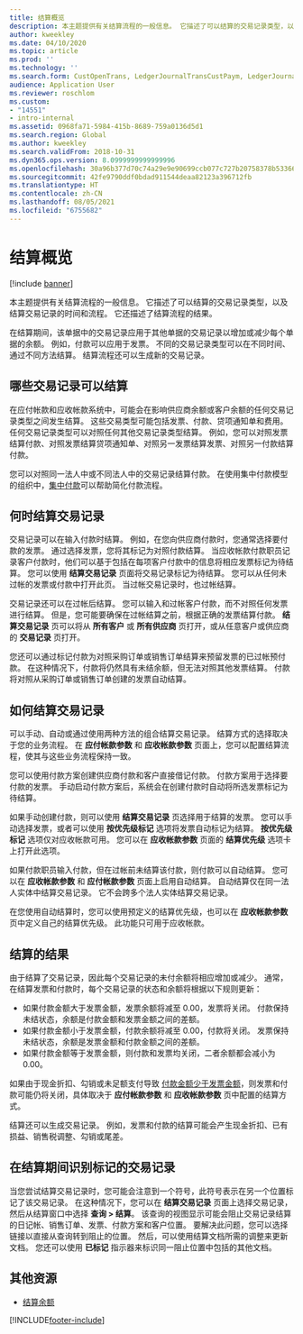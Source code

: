 ```yaml
---
title: 结算概览
description: 本主题提供有关结算流程的一般信息。 它描述了可以结算的交易记录类型，以及结算交易记录的时间和流程。 它还描述了结算流程的结果。
author: kweekley
ms.date: 04/10/2020
ms.topic: article
ms.prod: ''
ms.technology: ''
ms.search.form: CustOpenTrans, LedgerJournalTransCustPaym, LedgerJournalTransVendPaym, VendOpenTrans
audience: Application User
ms.reviewer: roschlom
ms.custom:
- "14551"
- intro-internal
ms.assetid: 0968fa71-5984-415b-8689-759a0136d5d1
ms.search.region: Global
ms.author: kweekley
ms.search.validFrom: 2018-10-31
ms.dyn365.ops.version: 8.0999999999999996
ms.openlocfilehash: 30a96b377d70c74a29e9e90699ccb077c727b20758378b5336660c6c056c6022
ms.sourcegitcommit: 42fe9790ddf0bdad911544deaa82123a396712fb
ms.translationtype: HT
ms.contentlocale: zh-CN
ms.lasthandoff: 08/05/2021
ms.locfileid: "6755682"
---
```

# <a name="settlement-overview"></a>结算概览

[!include [banner](../includes/banner.md)]

本主题提供有关结算流程的一般信息。 它描述了可以结算的交易记录类型，以及结算交易记录的时间和流程。 它还描述了结算流程的结果。

在结算期间，该单据中的交易记录应用于其他单据的交易记录以增加或减少每个单据的余额。 例如，付款可以应用于发票。 不同的交易记录类型可以在不同时间、通过不同方法结算。 结算流程还可以生成新的交易记录。

## <a name="what-transactions-can-be-settled"></a>哪些交易记录可以结算

在应付帐款和应收帐款系统中，可能会在影响供应商余额或客户余额的任何交易记录类型之间发生结算。 这些交易类型可能包括发票、付款、贷项通知单和费用。 任何交易记录类型可以对照任何其他交易记录类型结算。 例如，您可以对照发票结算付款、对照发票结算贷项通知单、对照另一发票结算发票、对照另一付款结算付款。

您可以对照同一法人中或不同法人中的交易记录结算付款。 在使用集中付款模型的组织中，[集中付款](set-up-centralized-payments.md)可以帮助简化付款流程。

## <a name="when-to-settle-transactions"></a>何时结算交易记录

交易记录可以在输入付款时结算。 例如，在您向供应商付款时，您通常选择要付款的发票。 通过选择发票，您将其标记为对照付款结算。 当应收帐款付款职员记录客户付款时，他们可以基于包括在每项客户付款中的信息将相应发票标记为待结算。 您可以使用 **结算交易记录** 页面将交易记录标记为待结算。 您可以从任何未过帐的发票或付款中打开此页。 当过帐交易记录时，也过帐结算。 

交易记录还可以在过帐后结算。 您可以输入和过帐客户付款，而不对照任何发票进行结算。 但是，您可能要确保在过帐结算之前，根据正确的发票结算付款。 **结算交易记录** 页可以将从 **所有客户** 或 **所有供应商** 页打开，或从任意客户或供应商的 **交易记录** 页打开。

您还可以通过标记付款为对照采购订单或销售订单结算来预留发票的已过帐预付款。 在这种情况下，付款将仍然具有未结余额，但无法对照其他发票结算。 付款将对照从采购订单或销售订单创建的发票自动结算。

## <a name="how-to-settle-transactions"></a>如何结算交易记录

可以手动、自动或通过使用两种方法的组合结算交易记录。 结算方式的选择取决于您的业务流程。 在 **应付帐款参数** 和 **应收帐款参数** 页面上，您可以配置结算流程，使其与这些业务流程保持一致。

您可以使用付款方案创建供应商付款和客户直接借记付款。 付款方案用于选择要付款的发票。 手动启动付款方案后，系统会在创建付款时自动将所选发票标记为待结算。

如果手动创建付款，则可以使用 **结算交易记录** 页选择用于结算的发票。 您可以手动选择发票，或者可以使用 **按优先级标记** 选项将发票自动标记为结算。 **按优先级标记** 选项仅对应收帐款可用。 您可以在 **应收帐款参数** 页面的 **结算优先级** 选项卡上打开此选项。

如果付款职员输入付款，但在过帐前未结算该付款，则付款可以自动结算。 您可以在 **应收帐款参数** 和 **应付帐款参数** 页面上启用自动结算。 自动结算仅在同一法人实体中结算交易记录。 它不会跨多个法人实体结算交易记录。

在您使用自动结算时，您可以使用预定义的结算优先级，也可以在 **应收帐款参数** 页中定义自己的结算优先级。 此功能只可用于应收帐款。

## <a name="results-of-settlement"></a>结算的结果

由于结算了交易记录，因此每个交易记录的未付余额将相应增加或减少。 通常，在结算发票和付款时，每个交易记录的状态和余额将根据以下规则更新：

- 如果付款金额大于发票金额，发票余额将减至 0.00，发票将关闭。 付款保持未结状态，余额是付款金额和发票金额之间的差额。
- 如果付款金额小于发票金额，付款余额将减至 0.00，付款将关闭。 发票保持未结状态，余额是发票金额和付款金额之间的差额。
- 如果付款金额等于发票金额，则付款和发票均关闭，二者余额都会减小为 0.00。

如果由于现金折扣、勾销或未足额支付导致 [付款金额少于发票金额](../accounts-payable/vendor-payments-partial-amount.md)，则发票和付款可能仍将关闭，具体取决于 **应付帐款参数** 和 **应收帐款参数** 页中配置的结算方式。

结算还可以生成交易记录。 例如，发票和付款的结算可能会产生现金折扣、已有损益、销售税调整、勾销或尾差。

## <a name="identifying-marked-transactions-during-settlement"></a>在结算期间识别标记的交易记录

当您尝试结算交易记录时，您可能会注意到一个符号，此符号表示在另一个位置标记了该交易记录。 在这种情况下，您可以在 **结算交易记录** 页面上选择交易记录，然后从结算窗口中选择 **查询 \> 结算**。 该查询的视图显示可能会阻止交易记录结算的日记帐、销售订单、发票、付款方案和客户位置。 要解决此问题，您可以选择链接以直接从查询转到阻止的位置。 然后，可以使用结算文档所需的调整来更新文档。 您还可以使用 **已标记** 指示器来标识同一阻止位置中包括的其他文档。

## <a name="additional-resources"></a>其他资源

- [结算余额](settle-remainder.md)


[!INCLUDE[footer-include](../../includes/footer-banner.md)]